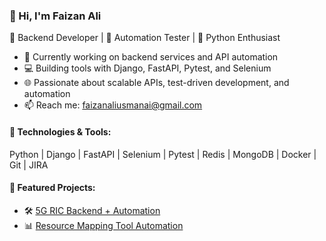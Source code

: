 ### 👋 Hi, I'm Faizan Ali

🔧 Backend Developer | 🧪 Automation Tester | 🐍 Python Enthusiast

- 🔭 Currently working on backend services and API automation
- 💻 Building tools with Django, FastAPI, Pytest, and Selenium
- 🌐 Passionate about scalable APIs, test-driven development, and automation
- 📫 Reach me: faizanaliusmanai@gmail.com

#### 🔧 Technologies & Tools:
Python | Django | FastAPI | Selenium | Pytest | Redis | MongoDB | Docker | Git | JIRA

#### 📌 Featured Projects:
- 🛠️ [5G RIC Backend + Automation](https://github.com/yourusername/5G-RIC-API-Automation)
- 📊 [Resource Mapping Tool Automation](https://github.com/yourusername/RMT-Backend-Automation)

